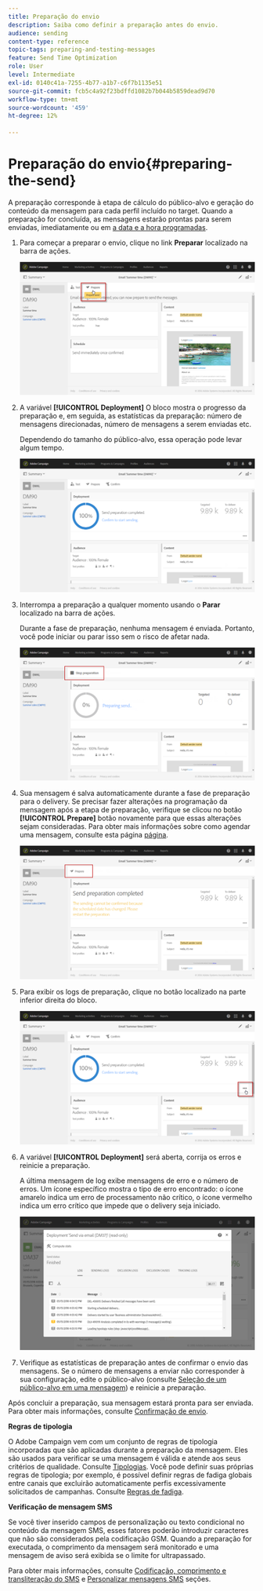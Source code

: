 ```yaml
---
title: Preparação do envio
description: Saiba como definir a preparação antes do envio.
audience: sending
content-type: reference
topic-tags: preparing-and-testing-messages
feature: Send Time Optimization
role: User
level: Intermediate
exl-id: 0140c41a-7255-4b77-a1b7-c6f7b1135e51
source-git-commit: fcb5c4a92f23bdffd1082b7b044b5859dead9d70
workflow-type: tm+mt
source-wordcount: '459'
ht-degree: 12%

---
```


# Preparação do envio{#preparing-the-send}

A preparação corresponde à etapa de cálculo do público-alvo e geração do conteúdo da mensagem para cada perfil incluído no target. Quando a preparação for concluída, as mensagens estarão prontas para serem enviadas, imediatamente ou em [a data e a hora programadas](../../sending/using/about-scheduling-messages.md).

1. Para começar a preparar o envio, clique no link **Preparar** localizado na barra de ações.

   ![](assets/preparing_delivery_2.png)

1. A variável **[!UICONTROL Deployment]** O bloco mostra o progresso da preparação e, em seguida, as estatísticas da preparação: número de mensagens direcionadas, número de mensagens a serem enviadas etc.

   Dependendo do tamanho do público-alvo, essa operação pode levar algum tempo.

   ![](assets/preparing_delivery.png)

1. Interrompa a preparação a qualquer momento usando o **Parar** localizado na barra de ações.

   Durante a fase de preparação, nenhuma mensagem é enviada. Portanto, você pode iniciar ou parar isso sem o risco de afetar nada.

   ![](assets/preparing_delivery_6.png)

1. Sua mensagem é salva automaticamente durante a fase de preparação para o delivery. Se precisar fazer alterações na programação da mensagem após a etapa de preparação, verifique se clicou no botão **[!UICONTROL Prepare]** botão novamente para que essas alterações sejam consideradas. Para obter mais informações sobre como agendar uma mensagem, consulte esta página [página](../../sending/using/about-scheduling-messages.md).

   ![](assets/preparing_delivery_5.png)

1. Para exibir os logs de preparação, clique no botão localizado na parte inferior direita do bloco.

   ![](assets/preparing_delivery_4.png)

1. A variável **[!UICONTROL Deployment]** será aberta, corrija os erros e reinicie a preparação.

   A última mensagem de log exibe mensagens de erro e o número de erros. Um ícone específico mostra o tipo de erro encontrado: o ícone amarelo indica um erro de processamento não crítico, o ícone vermelho indica um erro crítico que impede que o delivery seja iniciado.

   ![](assets/preparing_delivery_3.png)

1. Verifique as estatísticas de preparação antes de confirmar o envio das mensagens. Se o número de mensagens a enviar não corresponder à sua configuração, edite o público-alvo (consulte [Seleção de um público-alvo em uma mensagem](../../audiences/using/selecting-an-audience-in-a-message.md)) e reinicie a preparação.

Após concluir a preparação, sua mensagem estará pronta para ser enviada. Para obter mais informações, consulte [Confirmação de envio](../../sending/using/confirming-the-send.md).

**Regras de tipologia**

O Adobe Campaign vem com um conjunto de regras de tipologia incorporadas que são aplicadas durante a preparação da mensagem. Eles são usados para verificar se uma mensagem é válida e atende aos seus critérios de qualidade. Consulte [Tipologias](../../sending/using/about-typology-rules.md). Você pode definir suas próprias regras de tipologia; por exemplo, é possível definir regras de fadiga globais entre canais que excluirão automaticamente perfis excessivamente solicitados de campanhas. Consulte [Regras de fadiga](../../sending/using/fatigue-rules.md).

**Verificação de mensagem SMS**

Se você tiver inserido campos de personalização ou texto condicional no conteúdo da mensagem SMS, esses fatores poderão introduzir caracteres que não são considerados pela codificação GSM. Quando a preparação for executada, o comprimento da mensagem será monitorado e uma mensagem de aviso será exibida se o limite for ultrapassado.

Para obter mais informações, consulte [Codificação, comprimento e transliteração do SMS](../../administration/using/configuring-sms-channel.md#sms-encoding--length-and-transliteration) e [Personalizar mensagens SMS](../../channels/using/personalizing-sms-messages.md) seções.
